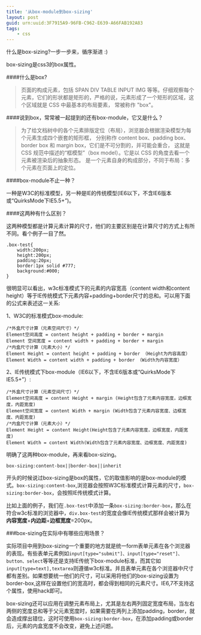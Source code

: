 ```yaml
---
title: '从box-module到box-sizing'
layout: post
guid: urn:uuid:3F7915A9-96FB-C962-E639-A66FAB192A83
tags:
    - css
---
```

什么是box-sizing?一步一步来，循序渐进 :)

box-sizing是css3的box属性。

####什么是box?

> 页面的构成元素，包括 SPAN DIV TABLE INPUT IMG 等等。仔细观察每个元素，它们的形状都是矩形的，严格的说，元素形成了一个矩形的区域，这个区域就是 CSS 中最基本的布局要素， 常被称作 "box"。

####说到box，常常被一起提到的还有box-module，它又是什么？

> 为了给文档树中的各个元素排版定位（布局），浏览器会根据渲染模型为每个元素生成四个嵌套的矩形框， 分别称作 content box、padding box、border box 和 margin box，它们是不可分割的，并可能会重合， 这就是 CSS 规范中描述的“框模型”（box model）。它是以 CSS 的角度去看一个元素被渲染后的抽象形态。 是一个元素自身的构成部分，不同于布局：多个元素在页面上的定位。

####box-module不止一种？

一种是W3C的标准模型，另一种是IE的传统模型(IE6以下，不含IE6版本或“QuirksMode下IE5.5+”)。

####这两种有什么区别？

这两种模型都是计算元素计算的尺寸，他们的主要区别是在计算尺寸的方式上有所不同。看个例子一目了然。

    .box-test{
		width:200px;
		height:200px;
		padding:20px;
		border:1px solid #777;
		background:#000;
	}

很明显可以看出，w3c标准模式下的元素的内容宽高（content width和content height）等于IE传统模式下元素内容+padding+border尺寸的总和。可以用下面的公式来表述这一关系:

1、W3C的标准模式box-module:
	
	/*外盒尺寸计算（元素空间尺寸）*/
	Element空间高度 = content height + padding + border + margin
	Element 空间宽度 = content width + padding + border + margin
	/*内盒尺寸计算（元素大小）*/
	Element Height = content height + padding + border （Height为内容高度）
	Element Width = content width + padding + border （Width为内容宽度）
 

2、IE传统模式下box-module（IE6以下，不含IE6版本或“QuirksMode下IE5.5+”）:
	
	/*外盒尺寸计算（元素空间尺寸）*/
	Element空间高度 = content Height + margin (Height包含了元素内容宽度，边框宽度，内距宽度)
	Element空间宽度 = content Width + margin (Width包含了元素内容宽度、边框宽度、内距宽度)
	/*内盒尺寸计算（元素大小）*/
	Element Height = content Height(Height包含了元素内容宽度，边框宽度，内距宽度)
	Element Width = content Width(Width包含了元素内容宽度、边框宽度、内距宽度)

明确了这两种box-module，再来看box-sizing。

    box-sizing:content-box||border-box||inherit

开头的时候说过box-sizing是box的属性，它的取值影响的是box-module的模式。`box-sizing:content-box`,浏览器会按照W3C标准模式计算元素的尺寸，`box-sizing:border-box`，会按照IE传统模式计算。

比如上面的例子，我们在`.box-test`中添加一条`box-sizing:border-box`，那么在符合w3c标准的浏览器中，`div.box-test`的宽度会像IE传统模式那样会被计算为**内容宽度**+**内边距**+**边框宽度**=200px。

###box-sizing在实际中有哪些应用场景？

实际项目中用到box-sizing一个重要的地方就是统一form表单元素在各个浏览器的表现。有些表单元素例如`input[type="submit"]、input[type="reset"]、button、select`等等还是支持IE传统下box-module标准，而其它如`input[type=text],textarea`则遵循w3c标准。并且表单元素在各个浏览器中尺寸都有差别。如果想要统一他们的尺寸，可以采用将他们的box-sizing设置为border-box,这样在设置他们的宽高时，都会得到相同的元素尺寸。IE6,7不支持这个属性，使用hack即可。

box-sizing还可以应用在调整元素布局上，尤其是左右两列固定宽度布局，当左右两侧的宽度总和等于父元素宽度时，如果需要在两列上添加padding，border，就会造成撑出错位，这时可使用`box-sizing:border-box`，在添加padding或border后，元素的内盒宽度不会改变，避免上述问题。